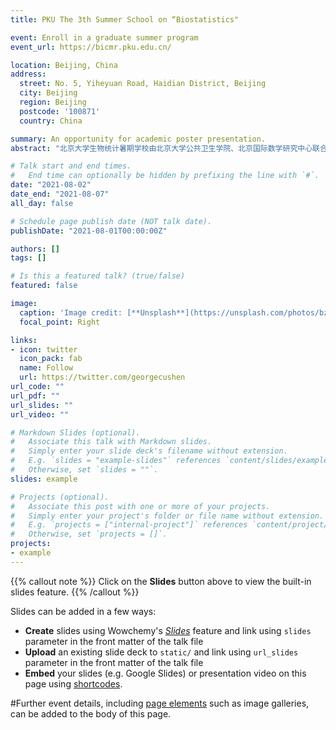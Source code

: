 ```yaml
---
title: PKU The 3th Summer School on “Biostatistics"

event: Enroll in a graduate summer program
event_url: https://bicmr.pku.edu.cn/

location: Beijing, China
address:
  street: No. 5, Yiheyuan Road, Haidian District, Beijing
  city: Beijing
  region: Beijing
  postcode: '100871'
  country: China

summary: An opportunity for academic poster presentation.
abstract: "北京大学生物统计暑期学校由北京大学公共卫生学院、北京国际数学研究中心联合主办，北京大学公共卫生学院生物统计系承办。本期暑期学校邀请了来自美国北卡罗莱纳大学教堂山分校的两位国际著名生物统计学家，聚焦生存分析学科前沿，通过线上课堂+线下答疑和辅导的形式，旨在加快生物统计学与数学、预防医学、药学、健康大数据等学科的交叉融通，为热爱生物统计并有志于相关研究的优秀研究生和青年学者提供世界一流大学的学习体验。2021年暑期学校的主题为生存分析(Survival Analysis)，它是研究生存现象和响应时间数据及其统计规律的一门学科。具体来说，它是根据试验或调查数据对感兴趣的生存时间或结局事件时间进行分析和推断，并研究生存或结局时间与众多影响因素间关系的方法。生存分析是生物统计学中研究复杂数据分析使用频率最高的基础工具学科，其在生物学、临床医学、公共卫生、疫苗等药物研发、精准医疗、保险精算、可靠性研究等领域有着广泛且重要的实际应用。本次暑期学校面向国内外统计学、生物统计、流行病与卫生统计学、公共卫生、数据科学与健康医疗大数据分析等相关专业的青年教师或科研工作者、博士后、博士研究生、硕士研究生和高年级优秀本科生招生。申请者需具备良好的数理基础、统计学基础和数据科学相关背景，对统计学、医学或健康医疗数据科学有浓厚兴趣，有志于从事该领域学术研究工作，具有较强的学术钻研能力。"

# Talk start and end times.
#   End time can optionally be hidden by prefixing the line with `#`.
date: "2021-08-02"
date_end: "2021-08-07"
all_day: false

# Schedule page publish date (NOT talk date).
publishDate: "2021-08-01T00:00:00Z"

authors: []
tags: []

# Is this a featured talk? (true/false)
featured: false

image:
  caption: 'Image credit: [**Unsplash**](https://unsplash.com/photos/bzdhc5b3Bxs)'
  focal_point: Right

links:
- icon: twitter
  icon_pack: fab
  name: Follow
  url: https://twitter.com/georgecushen
url_code: ""
url_pdf: ""
url_slides: ""
url_video: ""

# Markdown Slides (optional).
#   Associate this talk with Markdown slides.
#   Simply enter your slide deck's filename without extension.
#   E.g. `slides = "example-slides"` references `content/slides/example-slides.md`.
#   Otherwise, set `slides = ""`.
slides: example

# Projects (optional).
#   Associate this post with one or more of your projects.
#   Simply enter your project's folder or file name without extension.
#   E.g. `projects = ["internal-project"]` references `content/project/deep-learning/index.md`.
#   Otherwise, set `projects = []`.
projects:
- example
---
```


{{% callout note %}}
Click on the **Slides** button above to view the built-in slides feature.
{{% /callout %}}

Slides can be added in a few ways:

- **Create** slides using Wowchemy's [*Slides*](https://wowchemy.com/docs/managing-content/#create-slides) feature and link using `slides` parameter in the front matter of the talk file
- **Upload** an existing slide deck to `static/` and link using `url_slides` parameter in the front matter of the talk file
- **Embed** your slides (e.g. Google Slides) or presentation video on this page using [shortcodes](https://wowchemy.com/docs/writing-markdown-latex/).

#Further event details, including [page elements](https://wowchemy.com/docs/writing-markdown-latex/) such as image galleries, can be added to the body of this page.
